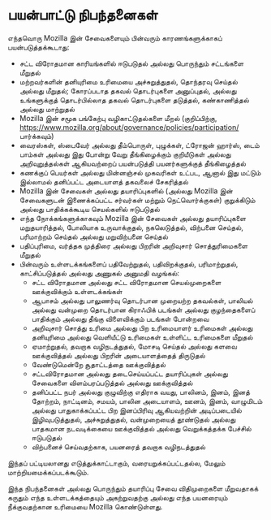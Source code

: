 # பயன்பாட்டு நிபந்தனைகள்

எந்தவொரு Mozilla இன் சேவைகளையும் பின்வரும் காரணங்களுக்காகப் பயன்படுத்தக்கூடாது:

* சட்ட விரோதமான காரியங்களில் ஈடுபடுதல் அல்லது பொருந்தும் சட்டங்களை மீறுதல்
* மற்றவர்களின் தனியுரிமை உரிமையை அச்சுறுத்துதல், தொந்தரவு செய்தல் அல்லது மீறுதல்; கோரப்படாத
தகவல் தொடர்புகளை அனுப்புதல், அல்லது உங்களுக்குத் தொடர்பில்லாத தகவல் தொடர்புகளை தடுத்தல், கண்காணித்தல் அல்லது மாற்றுதல்
* Mozilla இன் சமூக பங்கேற்பு வழிகாட்டுதல்களை மீறல் (குறிப்பிற்கு,
<https://www.mozilla.org/about/governance/policies/participation/> பார்க்கவும்)
* வைரஸ்கள், ஸ்பைவேர் அல்லது தீம்பொருள், புழுக்கள், ட்ரோஜன் ஹார்ஸ்,
டைம் பாம்கள் அல்லது இது போன்று வேறு தீங்கிழைக்கும் குறியீடுகள் அல்லது அறிவுறுத்தல்கள் ஆகியவற்றைப் பயன்படுத்தி பயனர்களுக்குத் தீங்கிழைத்தல்
*	கணக்குப் பெயர்கள் அல்லது மின்னஞ்சல் முகவரிகள் உட்பட, ஆனால் இது மட்டும் இல்லாமல் தனிப்பட்ட அடையாளத் தகவலைச் சேகரித்தல்
* Mozilla இன் சேவைகள் அல்லது தயாரிப்புகளில் (அல்லது Mozilla இன் சேவைகளுடன் இணைக்கப்பட்ட சர்வர்கள் மற்றும் நெட்வொர்க்குகள்) குறுக்கிடும் அல்லது 
பாதிக்கக்கூடிய செயல்களில் ஈடுபடுதல்
* எந்த நோக்கங்களுக்காகவும் Mozilla இன் சேவைகள் அல்லது தயாரிப்புகளை மறுதயாரித்தல், போலியாக உருவாக்குதல், நகலெடுத்தல், விற்பனை செய்தல், பரிமாற்றம் செய்தல் அல்லது
மறுவிற்பனை செய்தல்
* பதிப்புரிமை, வர்த்தக முத்திரை அல்லது பிறரின் அறிவுசார் சொத்துரிமைகளை மீறுதல்
* பின்வரும் உள்ளடக்கங்களைப் பதிவேற்றுதல், பதிவிறக்குதல், பரிமாற்றுதல், காட்சிப்படுத்தல் அல்லது அணுகல் அனுமதி வழங்கல்:
    * சட்ட விரோதமான அல்லது சட்ட விரோதமான செயல்முறைகளை ஊக்குவிக்கும் உள்ளடக்கங்கள்
    * ஆபாசம் அல்லது பாலுணர்வு தொடர்பான முறையற்ற தகவல்கள், பாலியல் அல்லது வன்முறை தொடர்பான கிராஃபிக் படங்கள் அல்லது குழந்தைகளைப் பாதிக்கும் அல்லது தீங்கு விளைவிக்கும் படங்கள் போன்றவை
    * அறிவுசார் சொத்து உரிமை அல்லது பிற உரிமையாளர் உரிமைகள் அல்லது தனியுரிமை அல்லது வெளியீட்டு உரிமைகள் உள்ளிட்ட உரிமைகளை மீறுதல்
    * ஏமாற்றுதல், தவறாக வழிநடத்துதல், மோசடி செய்தல் அல்லது களவை ஊக்குவித்தல் அல்லது பிறரின் அடையாளத்தைத் திருடுதல்
    * வேண்டுமென்றே சூதாட்டத்தை ஊக்குவித்தல்
    * சட்டவிரோதமான அல்லது தடைசெய்யப்பட்ட தயாரிப்புகள் அல்லது சேவைகளை விளம்பரப்படுத்தல் அல்லது ஊக்குவித்தல்
    * தனிப்பட்ட நபர் அல்லது குழுவிற்கு எதிராக வயது, பாலினம், இனம், இனத் தோற்றம், நாட்டினம், சமயம், பாலின அடையாளம், ஊனம், இனம், வாழுமிடம் அல்லது பாதுகாக்கப்பட்ட பிற இனப்பிரிவு ஆகியவற்றின் அடிப்படையில் இழிவுபடுத்துதல், அச்சுறுத்துதல், வன்முறையைத் தூண்டுதல் அல்லது பாதகமான நடவடிக்கையை ஊக்குவித்தல் அல்லது வெறுக்கத்தக்க பேச்சில் ஈடுபடுதல்
    * விற்பனைச் செய்வதற்காக, பயனரைத் தவறாக வழிநடத்துதல்

இந்தப் பட்டியலானது எடுத்துக்காட்டாகும், வரையறுக்கப்பட்டதல்ல, மேலும் மாற்றியமைக்கப்படக்கூடும்.

இந்த நிபந்தனைகள் அல்லது பொருந்தும் தயாரிப்பு சேவை விதிமுறைகளை மீறுவதாகக் கருதும் எந்த உள்ளடக்கத்தையும் அகற்றுவதற்கு அல்லது எந்த பயனரையும் நீக்குவதற்கான உரிமையை Mozilla கொண்டுள்ளது.
